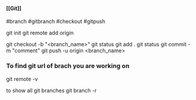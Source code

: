 #### [[Git]]

#branch #gitbranch #checkout #gitpush 

git init
git remote add origin <url>

git checkout -b "<branch_name>"
git status
git add .
git status
git commit -m "comment"
git push -u origin <branch_name>


### To find git url of brach you are working on

git remote -v

to show all git branches
git branch -r 
